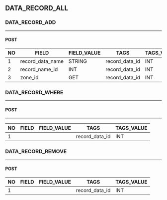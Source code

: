 ﻿## DATA_RECORD_ALL
### DATA_RECORD_ADD
-------------------------------
#### POST

| NO | FIELD            | FIELD_VALUE | TAGS           | TAGS_VALUE |
|----|------------------|-------------|----------------|------------|
| 1  | record_data_name | STRING      | record_data_id | INT        |
| 2  | record_name_id   | INT         | record_data_id | INT        |
| 3  | zone_id          | GET         | record_data_id | INT        |

### DATA_RECORD_WHERE
----------
#### POST
------------------
| NO | FIELD | FIELD_VALUE | TAGS           | TAGS_VALUE |
|----|-------|-------------|----------------|------------|
| 1  |       |             | record_data_id | INT        |

### DATA_RECORD_REMOVE
-------------------
#### POST
| NO | FIELD | FIELD_VALUE | TAGS           | TAGS_VALUE |
|----|-------|-------------|----------------|------------|
| 1  |       |             | record_data_id | INT        |


